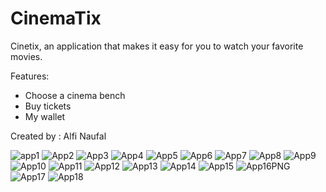 # CinemaTix
Cinetix, an application that makes it easy for you to watch your favorite movies.

Features:

- Choose a cinema bench
- Buy tickets
- My wallet

Created by : Alfi Naufal

![app1](https://user-images.githubusercontent.com/50512682/97701118-7d785780-1adf-11eb-8dfb-35245c5002fd.JPG)
![App2](https://user-images.githubusercontent.com/50512682/97700635-c11e9180-1ade-11eb-841e-06f579109dd0.PNG)
![App3](https://user-images.githubusercontent.com/50512682/97700645-c54aaf00-1ade-11eb-9ac6-8ea25476498c.PNG)
![App4](https://user-images.githubusercontent.com/50512682/97700659-cbd92680-1ade-11eb-8bac-7cf7794f1d0e.PNG)
![App5](https://user-images.githubusercontent.com/50512682/97700670-d09dda80-1ade-11eb-9056-44c174fd18c9.PNG)
![App6](https://user-images.githubusercontent.com/50512682/97700682-d398cb00-1ade-11eb-8b23-fe9793932fc9.PNG)
![App7](https://user-images.githubusercontent.com/50512682/97700702-d85d7f00-1ade-11eb-9fcf-9053adbc6aba.PNG)
![App8](https://user-images.githubusercontent.com/50512682/97700723-e0b5ba00-1ade-11eb-8414-7ac7af716e2b.PNG)
![App9](https://user-images.githubusercontent.com/50512682/97700746-e9a68b80-1ade-11eb-9b01-6cea3eedd10f.PNG)
![App10](https://user-images.githubusercontent.com/50512682/97700755-edd2a900-1ade-11eb-92a2-77321c9ff5c4.PNG)
![App11](https://user-images.githubusercontent.com/50512682/97700766-f1fec680-1ade-11eb-99f4-89b71d1a8d15.PNG)
![App12](https://user-images.githubusercontent.com/50512682/97700780-f6c37a80-1ade-11eb-8a6e-f8e105cbeb63.PNG)
![App13](https://user-images.githubusercontent.com/50512682/97700790-f9be6b00-1ade-11eb-93ef-9e364402eeb4.PNG)
![App14](https://user-images.githubusercontent.com/50512682/97700806-00e57900-1adf-11eb-8425-9c135538504b.PNG)
![App15](https://user-images.githubusercontent.com/50512682/97700816-0642c380-1adf-11eb-8a98-b1a5ffbf563c.PNG)
![App16PNG](https://user-images.githubusercontent.com/50512682/97700830-0b077780-1adf-11eb-8a7f-0e19db1a902b.PNG)
![App17](https://user-images.githubusercontent.com/50512682/97700836-0d69d180-1adf-11eb-9235-fd99bbf9ac43.PNG)
![App18](https://user-images.githubusercontent.com/50512682/97700844-10fd5880-1adf-11eb-97c6-3f1504e04580.PNG)

